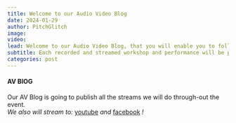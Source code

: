 ```yaml
---
title: Welcome to our Audio Video Blog
date: 2024-01-29
author: PitchGlitch
image:
video:
lead: Welcome to our Audio Video Blog, that you will enable you to follow our Event from everywhere in the world.
subtitle: Each recorded and streamed workshop and performance will be posted here!
categories: post
---
```


#### AV BlOG
Our AV Blog is going to publish all the streams we will do through-out the event.
<br>
*We also will stream to:*
<a href="https://www.youtube.com/channel/UCCFn9pJVrxuxJgrN9NICZug" target="_blank">youtube</a>
*and*
<a href="https://www.facebook.com/ctrlreturn/" target="_blank">facebook</a> *!*

